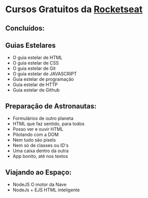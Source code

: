 # Cursos Gratuitos da [Rocketseat](https://rocketseat.com.br/)

## Concluídos:
## Guias Estelares
- O guia estelar de HTML
- O guia estelar de CSS
- O guia estelar de Git
- O guia estelar de JAVASCRIPT
- Guia estelar de programação
- Guia estelar de HTTP
- Guia estelar de Github

## Preparação de Astronautas:
- Formulários de outro planeta
- HTML que faz sentido, para todos
- Posso ver e ouvir HTML
- Pilotando com a DOM
- Nem tudo são pixels
- Nem só de classes ou ID's
- Uma caixa dentro da outra
- App bonito, até nos textos

## Viajando ao Espaço:
- NodeJS O motor da Nave
- NodeJs + EJS HTML inteligente